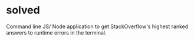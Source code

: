 # solved
 Command line JS/ Node application to get StackOverflow's highest ranked answers to runtime errors in the terminal.


